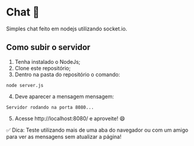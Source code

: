 # Chat :iphone:

Simples chat feito em nodejs utilizando socket.io.

## Como subir o servidor

1. Tenha instalado o NodeJs;
2. Clone este repositório;
3. Dentro na pasta do repositório o comando: 

```
node server.js
```

4. Deve aparecer a mensagem mensagem:

```
Servidor rodando na porta 8080...
```

5. Acesse http://localhost:8080/ e aproveite! :smile:

:white_check_mark: Dica: Teste utilizando mais de uma aba do navegador ou com um amigo para ver as mensagens sem atualizar a página!

